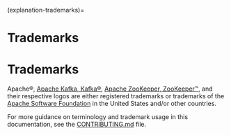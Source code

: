 (explanation-trademarks)=
# Trademarks

# Trademarks

Apache®, [Apache Kafka, Kafka®](https://kafka.apache.org/), [Apache ZooKeeper, ZooKeeper™](https://zookeeper.apache.org/), and their respective logos are either registered trademarks or trademarks of the [Apache Software Foundation](https://www.apache.org/) in the United States and/or other countries.

For more guidance on terminology and trademark usage in this documentation, see the [CONTRIBUTING.md](https://github.com/canonical/kafka-k8s-operator/blob/main/CONTRIBUTING.md) file.


